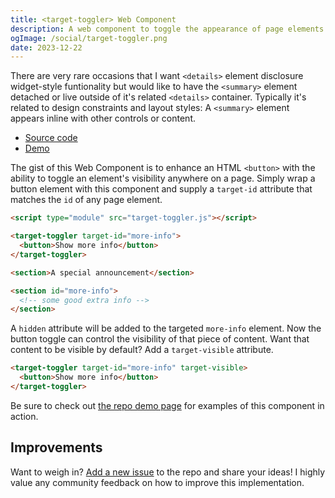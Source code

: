 ```yaml
---
title: <target-toggler> Web Component
description: A web component to toggle the appearance of page elements.
ogImage: /social/target-toggler.png
date: 2023-12-22
---
```


There are very rare occasions that I want `<details>` element disclosure widget-style funtionality but would like to have the `<summary>` element detached or live outside of it's related `<details>` container. Typically it's related to design constraints and layout styles: A `<summary>` element appears inline with other controls or content.

- [Source code](https://github.com/hexagoncircle/target-toggler)
- [Demo](https://hexagoncircle.github.io/target-toggler/demo.html)

The gist of this Web Component is to enhance an HTML `<button>` with the ability to toggle an element's visibility anywhere on a page. Simply wrap a button element with this component and supply a `target-id` attribute that matches the `id` of any page element.

```html
<script type="module" src="target-toggler.js"></script>

<target-toggler target-id="more-info">
  <button>Show more info</button>
</target-toggler>

<section>A special announcement</section>

<section id="more-info">
  <!-- some good extra info -->
</section>
```

A `hidden` attribute will be added to the targeted `more-info` element. Now the button toggle can control the visibility of that piece of content. Want that content to be visible by default? Add a `target-visible` attribute.

```html
<target-toggler target-id="more-info" target-visible>
  <button>Show more info</button>
</target-toggler>
```

Be sure to check out [the repo demo page](https://hexagoncircle.github.io/target-toggler/demo.html) for examples of this component in action.

## Improvements

Want to weigh in? [Add a new issue](https://github.com/hexagoncircle/target-toggler/issues/new) to the repo and share your ideas! I highly value any community feedback on how to improve this implementation.